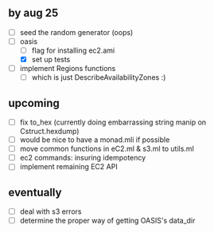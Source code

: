 by aug 25
---------
- [ ] seed the random generator (oops)
- [ ] oasis
  - [ ] flag for installing ec2.ami
  - [x] set up tests
- [ ] implement Regions functions
  - [ ] which is just DescribeAvailabilityZones :)

upcoming
--------
- [ ] fix to_hex (currently doing embarrassing string manip on Cstruct.hexdump)
- [ ] would be nice to have a monad.mli if possible
- [ ] move common functions in eC2.ml & s3.ml to utils.ml
- [ ] ec2 commands: insuring idempotency
- [ ] implement remaining EC2 API

eventually
----------
- [ ] deal with s3 errors
- [ ] determine the proper way of getting OASIS's data_dir